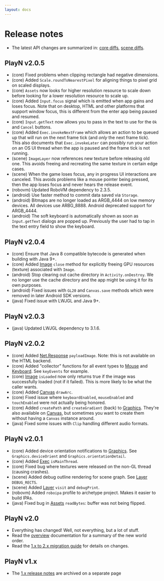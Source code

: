 ```yaml
---
layout: docs
---
```


# Release notes

* The latest API changes are summarized in: [core diffs], [scene diffs].

## PlayN v2.0.5
* (core) Fixed problems when clipping rectangle had negative dimensions.
* (core) Added `Scale.roundToNearestPixel` for aligning things to pixel grid on scaled displays.
* (core) `Assets` now looks for higher resolution resource to scale down before looking for a
  lower resolution resource to scale up.
* (core) Added `Input.focus` signal which is emitted when app gains and loses focus. Note that on
  desktop, HTML and other platforms that support window focus, this is different from the enter app
  being paused and resumed.
* (core) `Input.getText` now allows you to pass in the text to use for the `Ok` and `Cancel`
  buttons.
* (core) Added `Exec.invokeNextFrame` which allows an action to be queued up that will run on the
  next frame tick (and _only_ the next frame tick). This also documents that `Exec.invokeLater` can
  possibly run your action on an OS UI thread when the app is paused and the frame tick is not
  running.
* (scene) `ImageLayer` now references new texture before releasing old one. This avoids freeing and
  recreating the same texture in certain edge cases.
* (scene) When the game loses focus, any in progress UI interactions are canceled. This avoids
  problems like a mouse pointer being pressed, then the app loses focus and never hears the release
  event.
* (robovm) Updated RoboVM dependency to 2.3.5.
* (android) Use faster method to commit data saved via `Storage`.
* (android) Bitmaps are no longer loaded as ARGB_4444 on low memory devices. All devices use
  ARBG_8888. Android deprecated support for ARGB_4444.
* (android) The soft keyboard is automatically shown as soon as `Input.getText` dialogs are popped
  up. Previously the user had to tap in the text entry field to show the keyboard.

## PlayN v2.0.4
* (core) Ensure that Java 8 compatible bytecode is generated when building with Java 9+.
* (core) Added [Image] `close` method for explicitly freeing GPU resources (texture) associated
  with `Image`.
* (android) Stop clearing out cache directory in `Activity.onDestroy`. We no longer use the cache
  directory and the app might be using it for its own purposes.
* (android) Fixed issues with `GL20` and `Canvas.save` methods which were removed in later Android
  SDK versions.
* (java) Fixed issue with LWJGL and Java 9+.

## PlayN v2.0.3
* (java) Updated LWJGL dependency to 3.1.6.

## PlayN v2.0.2
* (core) Added [Net.Response] `payloadImage`. Note: this is not available on the HTML backend.
* (core) Added "collector" functions for all event types to [Mouse] and [Keyboard]. See
  `keyEvents` for example.
* (core) [Image] `isLoaded` now only returns true if the image was successfully loaded (not if it
  failed). This is more likely to be what the caller wants.
* (core) Added [Canvas] `drawArc`.
* (core) Fixed issue where `keyboardEnabled`, `mouseEnabled` and `touchEnabled` were not actually
  being honored.
* (core) Added `createPath` and `createGradient` (back) to [Graphics]. They're also available on
  [Canvas], but sometimes you want to create them without having a `Canvas` instance around.
* (java) Fixed some issues with `Clip` handling different audio formats.

## PlayN v2.0.1
* (core) Added device orientation notifications to [Graphics]. See `Graphics.deviceOrient` and
  `Graphics.orientationDetail`.
* (core) Added [Exec] `isMainThread`.
* (core) Fixed bug where textures were released on the non-GL thread (causing crashes).
* (scene) Added debug outline rendering for scene graph. See [Layer] `DEBUG_RECTS`.
* (scene) Added [Layer] `visit` and `debugPrint`.
* (robovm) Added `roboipa` profile to archetype project. Makes it easier to build IPAs.
* (java) Fixed bug in [Assets] `readBytes`: buffer was not being flipped.

## PlayN v2.0

* Everything has changed! Well, not everything, but a lot of stuff.
* Read the [overview](../overview.html) documentation for a summary of the new world order.
* Read the [1.x to 2.x migration guide](Migrating1xto2x.html) for details on changes.

## PlayN v1.x

* The [1.x release notes](notes-1.x.html) are archived on a separate page

[Assets]: http://playn.io/docs/api/core/playn/core/Assets.html
[Canvas]: http://playn.io/docs/api/core/playn/core/Canvas.html
[Exec]: http://playn.io/docs/api/core/playn/core/Exec.html
[Graphics]: http://playn.io/docs/api/core/playn/core/Graphics.html
[Image]: http://playn.io/docs/api/core/playn/core/Image.html
[Keyboard]: http://playn.io/docs/api/core/playn/core/Keyboard.html
[Layer]: http://playn.io/docs/api/scene/playn/scene/Layer.html
[Mouse]: http://playn.io/docs/api/core/playn/core/Mouse.html
[Net.Response]: http://playn.io/docs/api/core/playn/core/Net.Response.html
[core diffs]: ../api/core/changes.html
[scene diffs]: ../api/scene/changes.html
